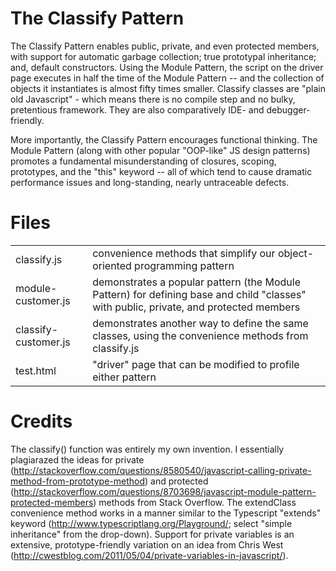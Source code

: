 The Classify Pattern
====================

The Classify Pattern enables public, private, and even protected members, with support for automatic garbage collection;
true prototypal inheritance; and, default constructors. Using the Module Pattern, the script on the driver page executes
in half the time of the Module Pattern -- and the collection of objects it instantiates is almost fifty times smaller.
Classify classes are "plain old Javascript" - which means there is no compile step and no bulky, pretentious framework.
They are also comparatively IDE- and debugger-friendly.

More importantly, the Classify Pattern encourages functional thinking. The Module Pattern (along with other popular
"OOP-like" JS design patterns) promotes a fundamental misunderstanding of closures, scoping, prototypes, and the "this"
keyword -- all of which tend to cause dramatic performance issues and long-standing, nearly untraceable defects.

Files
=====
<table>
<tr><td>classify.js</td><td>convenience methods that simplify our object-oriented programming pattern</td></tr>
<tr><td>module-customer.js</td><td>demonstrates a popular pattern (the Module Pattern) for defining base and child "classes" with public, private, and protected members</td></tr>
<tr><td>classify-customer.js</td><td>demonstrates another way to define the same classes, using the convenience methods from classify.js</td></tr>
<tr><td>test.html</td><td>"driver" page that can be modified to profile either pattern</td></tr>
</table>

Credits
=======

The classify() function was entirely my own invention. I essentially plagiarazed the ideas for private
(http://stackoverflow.com/questions/8580540/javascript-calling-private-method-from-prototype-method) and protected
(http://stackoverflow.com/questions/8703698/javascript-module-pattern-protected-members) methods from Stack Overflow. The
extendClass convenience method works in a manner similar to the Typescript "extends" keyword
(http://www.typescriptlang.org/Playground/; select "simple inheritance" from the drop-down). Support for private 
variables is an extensive, prototype-friendly variation on an idea from Chris West
(http://cwestblog.com/2011/05/04/private-variables-in-javascript/).
